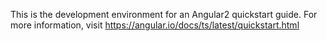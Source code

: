 This is the development environment for an Angular2 quickstart guide.  For more information, visit https://angular.io/docs/ts/latest/quickstart.html